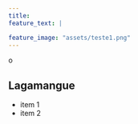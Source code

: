 ```yaml
---
title: 
feature_text: |

feature_image: "assets/teste1.png"
---
```


  o

## Lagamangue

- item 1
- item 2
